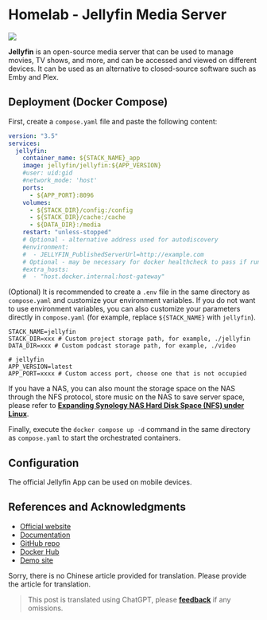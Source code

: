 # Homelab - Jellyfin Media Server

![](https://wiki-media-1253965369.cos.ap-guangzhou.myqcloud.com/img/20230531213856.png)

**Jellyfin** is an open-source media server that can be used to manage movies, TV shows, and more, and can be accessed and viewed on different devices. It can be used as an alternative to closed-source software such as Emby and Plex.

## Deployment (Docker Compose)

First, create a `compose.yaml` file and paste the following content:

```yaml title="compose.yaml"
version: "3.5"
services:
  jellyfin:
    container_name: ${STACK_NAME}_app
    image: jellyfin/jellyfin:${APP_VERSION}
    #user: uid:gid
    #network_mode: 'host'
    ports:
      - ${APP_PORT}:8096
    volumes:
      - ${STACK_DIR}/config:/config
      - ${STACK_DIR}/cache:/cache
      - ${DATA_DIR}:/media
    restart: "unless-stopped"
    # Optional - alternative address used for autodiscovery
    #environment:
    #  - JELLYFIN_PublishedServerUrl=http://example.com
    # Optional - may be necessary for docker healthcheck to pass if running in host network mode
    #extra_hosts:
    #  - "host.docker.internal:host-gateway"
```

(Optional) It is recommended to create a `.env` file in the same directory as `compose.yaml` and customize your environment variables. If you do not want to use environment variables, you can also customize your parameters directly in `compose.yaml` (for example, replace `${STACK_NAME}` with `jellyfin`).

```dotenv title=".env"
STACK_NAME=jellyfin
STACK_DIR=xxx # Custom project storage path, for example, ./jellyfin
DATA_DIR=xxx # Custom podcast storage path, for example, ./video

# jellyfin
APP_VERSION=latest
APP_PORT=xxxx # Custom access port, choose one that is not occupied
```

If you have a NAS, you can also mount the storage space on the NAS through the NFS protocol, store music on the NAS to save server space, please refer to [**Expanding Synology NAS Hard Disk Space (NFS) under Linux**](https://wiki-power.com/Linux%E4%B8%8B%E6%8C%82%E8%BD%BD%E7%BE%A4%E6%99%96NAS%E7%A1%AC%E7%9B%98%E6%8B%93%E5%B1%95%E7%A9%BA%E9%97%B4%EF%BC%88NFS%EF%BC%89/).

Finally, execute the `docker compose up -d` command in the same directory as `compose.yaml` to start the orchestrated containers.

## Configuration

The official Jellyfin App can be used on mobile devices.

## References and Acknowledgments

- [Official website](https://jellyfin.org/)
- [Documentation](https://jellyfin.org/docs/general/installation/container#using-docker-compose)
- [GitHub repo](https://github.com/jellyfin/jellyfin)
- [Docker Hub](https://hub.docker.com/r/jellyfin/jellyfin)
- [Demo site](https://demo.jellyfin.org/stable)

Sorry, there is no Chinese article provided for translation. Please provide the article for translation.

> This post is translated using ChatGPT, please [**feedback**](https://github.com/linyuxuanlin/Wiki_MkDocs/issues/new) if any omissions.
